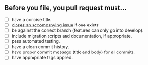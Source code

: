 
## Before you file, you pull request must...

* [ ] have a concise title.
* [ ] [closes an accompanying issue](https://help.github.com/en/articles/closing-issues-using-keywords) if one exists
* [ ] be against the correct branch (features can only go into develop).
* [ ] include migration scripts and documentation, if appropriate.
* [ ] pass automated testing.
* [ ] have a clean commit history.
* [ ] have proper commit message (title and body) for all commits.
* [ ] have appropriate tags applied.
